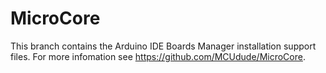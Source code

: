 # MicroCore
This branch contains the Arduino IDE Boards Manager installation support files. For more infomation see https://github.com/MCUdude/MicroCore.

